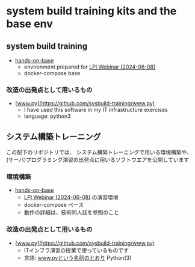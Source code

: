 # system build training kits and the base env

## system build training 

- [hands-on-base](https://github.com/sysbuild-training/hands-on-base)
    - environment prepared for [LPI Webinar (2024-06-08)](https://lpic-2024q2.demo.fml.org/)
    - docker-compose base
    

### 改造の出発点として用いるもの

- [www.py](https://github.com/sysbuild-training/www.py)
    - I have used this software in my IT infrastructure exercises
    - language: python3


## システム構築トレーニング

この配下のリポジトリでは、
システム構築トレーニングで用いる環境構築や、
(サーバ)プログラミング演習の出発点に用いるソフトウエアを公開しています


### 環境構築

- [hands-on-base](https://github.com/sysbuild-training/hands-on-base)
    - [LPI Webinar (2024-06-08)](https://lpic-2024q2.demo.fml.org/)
      の演習環境
    - docker-compose ベース
    - 動作の詳細は、技術同人誌を参照のこと
    

### 改造の出発点として用いるもの

- [www.py](https://github.com/sysbuild-training/www.py)
    - ITインフラ演習の授業で使っているものです
    - 言語: www.pyという名前のとおり Python(3)
